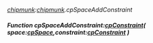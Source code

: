 _[chipmunk](../../modules/chipmunk/chipmunk-module.md):[chipmunk](../../modules/chipmunk/chipmunk-module.md).cpSpaceAddConstraint_
##### Function cpSpaceAddConstraint:[cpConstraint](../../modules/chipmunk/chipmunk-cpconstraint.md)( space:[cpSpace](../../modules/chipmunk/chipmunk-cpspace.md),constraint:[cpConstraint](../../modules/chipmunk/chipmunk-cpconstraint.md) )
